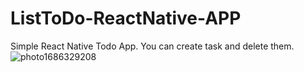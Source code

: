 # ListToDo-ReactNative-APP
Simple React Native Todo App.
You can create task and delete them.
![photo1686329208](https://github.com/leylagithup/ListToDo-ReactNative-APP/assets/116587073/5f93a5a4-cfa4-424c-a511-5f1941a1c4bd)

